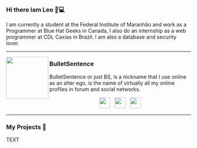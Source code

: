 ### Hi there Iam Leo 👋:computer:

I am currently a student at the Federal Institute of Maranhão and work as a Programmer at Blue Hat Geeks in Canada, I also do an internship as a web programmer at CDL Caxias in Brazil. I am also a database and security lover.
 


  ---
 
 <p>
  <img width="115" align='left' src="https://user-images.githubusercontent.com/37451620/88662938-19de2880-d0b1-11ea-92c2-2952a183d82e.png">
</p>
 
### BulletSentence

BulletSentence or just BS, is a nickname that I use online as an alter ego, is the name of virtually all my online profiles in forum and social networks.
<p>
 </p>

 <p align='center'>
<a href="https://twitter.com/leoalmeidabs"><img height="30" src="https://github.com/WaylonWalker/WaylonWalker/blob/main/icon/twitter.png?raw=true"></a>&nbsp;&nbsp;
<a href="https://instagram.com/leoalmeidabs"><img height="30" src="https://github.com/WaylonWalker/WaylonWalker/blob/main/icon/instagram.jpg?raw=true"></a>&nbsp;&nbsp;
<a href="https://www.linkedin.com/in/leonardo-almeida-de-ara%C3%BAjo-9b7576135/"><img height="30" src="https://github.com/WaylonWalker/WaylonWalker/blob/main/icon/linkedin.png?raw=true"></a>
</p>

 ---


### My Projects 🌱

TEXT

